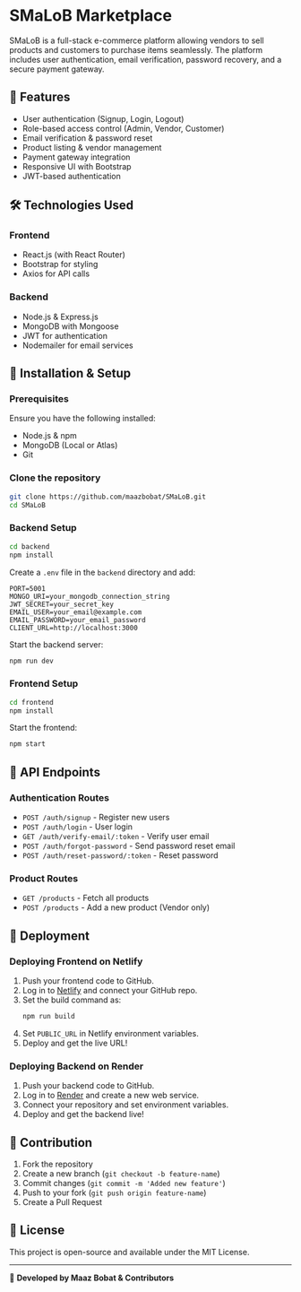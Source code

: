 # SMaLoB Marketplace

SMaLoB is a full-stack e-commerce platform allowing vendors to sell products and customers to purchase items seamlessly. The platform includes user authentication, email verification, password recovery, and a secure payment gateway.

## 🚀 Features

- User authentication (Signup, Login, Logout)
- Role-based access control (Admin, Vendor, Customer)
- Email verification & password reset
- Product listing & vendor management
- Payment gateway integration
- Responsive UI with Bootstrap
- JWT-based authentication

## 🛠️ Technologies Used

### **Frontend**
- React.js (with React Router)
- Bootstrap for styling
- Axios for API calls

### **Backend**
- Node.js & Express.js
- MongoDB with Mongoose
- JWT for authentication
- Nodemailer for email services

## 🔧 Installation & Setup

### **Prerequisites**
Ensure you have the following installed:
- Node.js & npm
- MongoDB (Local or Atlas)
- Git

### **Clone the repository**
```bash
git clone https://github.com/maazbobat/SMaLoB.git
cd SMaLoB
```

### **Backend Setup**
```bash
cd backend
npm install
```

Create a `.env` file in the `backend` directory and add:
```env
PORT=5001
MONGO_URI=your_mongodb_connection_string
JWT_SECRET=your_secret_key
EMAIL_USER=your_email@example.com
EMAIL_PASSWORD=your_email_password
CLIENT_URL=http://localhost:3000
```

Start the backend server:
```bash
npm run dev
```

### **Frontend Setup**
```bash
cd frontend
npm install
```

Start the frontend:
```bash
npm start
```

## 📩 API Endpoints

### **Authentication Routes**
- `POST /auth/signup` - Register new users
- `POST /auth/login` - User login
- `GET /auth/verify-email/:token` - Verify user email
- `POST /auth/forgot-password` - Send password reset email
- `POST /auth/reset-password/:token` - Reset password

### **Product Routes**
- `GET /products` - Fetch all products
- `POST /products` - Add a new product (Vendor only)

## 📌 Deployment

### **Deploying Frontend on Netlify**
1. Push your frontend code to GitHub.
2. Log in to [Netlify](https://www.netlify.com/) and connect your GitHub repo.
3. Set the build command as:
   ```bash
   npm run build
   ```
4. Set `PUBLIC_URL` in Netlify environment variables.
5. Deploy and get the live URL!

### **Deploying Backend on Render**
1. Push your backend code to GitHub.
2. Log in to [Render](https://render.com/) and create a new web service.
3. Connect your repository and set environment variables.
4. Deploy and get the backend live!

## 🤝 Contribution
1. Fork the repository
2. Create a new branch (`git checkout -b feature-name`)
3. Commit changes (`git commit -m 'Added new feature'`)
4. Push to your fork (`git push origin feature-name`)
5. Create a Pull Request

## 📜 License
This project is open-source and available under the MIT License.

---
🚀 **Developed by Maaz Bobat & Contributors**


